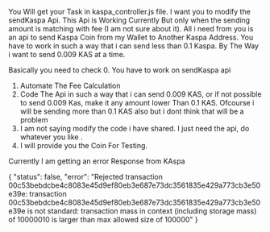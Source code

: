 You Will get your Task in kaspa_controller.js file. I want you to modify the sendKaspa Api. This Api is Working Currently But only when the sending amount is matching with fee (I am not sure about it). All i need from you is an api to send Kaspa Coin from my Wallet to Another Kaspa Address. You have to work in such a way that i can send less than 0.1 Kaspa. By The Way i want to send 0.009 KAS at a time.

Basically you need to check 
0. You have to work on sendKaspa api
1. Automate The Fee Calculation
2. Code The Api in such a way that i can send 0.009 KAS, or if not possible to send 0.009 Kas, make it any amount lower Than 0.1 KAS. Ofcourse i will be sending more than 0.1 KAS also but i dont think that will be a problem
3. I am not saying modify the code i have shared. I just need the api, do whatever you like .
4. I will provide you the Coin For Testing.


Currently I am getting an error Response from KAspa

{
    "status": false,
    "error": "Rejected transaction 00c53bebdcbe4c8083e45d9ef80eb3e687e73dc3561835e429a773cb3e50e39e: transaction 00c53bebdcbe4c8083e45d9ef80eb3e687e73dc3561835e429a773cb3e50e39e is not standard: transaction mass in context (including storage mass) of 10000010 is larger than max allowed size of 100000"
}
